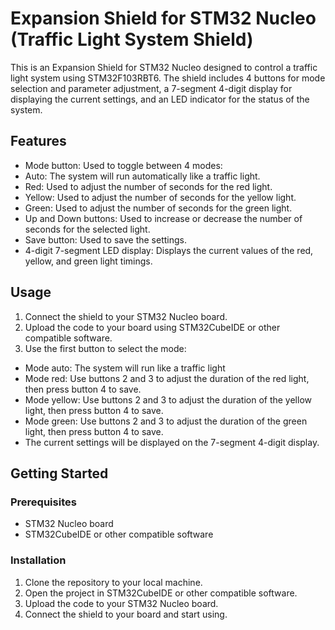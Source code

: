# Expansion Shield for STM32 Nucleo (Traffic Light System Shield)

This is an Expansion Shield for STM32 Nucleo designed to control a traffic light system using STM32F103RBT6. The shield includes 4 buttons for mode selection and parameter adjustment, a 7-segment 4-digit display for displaying the current settings, and an LED indicator for the status of the system.

## Features

- Mode button: Used to toggle between 4 modes:
- Auto: The system will run automatically like a traffic light.
- Red: Used to adjust the number of seconds for the red light.
- Yellow: Used to adjust the number of seconds for the yellow light.
- Green: Used to adjust the number of seconds for the green light.
- Up and Down buttons: Used to increase or decrease the number of seconds for the selected light.
- Save button: Used to save the settings.
- 4-digit 7-segment LED display: Displays the current values of the red, yellow, and green light timings.

## Usage

1. Connect the shield to your STM32 Nucleo board.
2. Upload the code to your board using STM32CubeIDE or other compatible software.
3. Use the first button to select the mode:
- Mode auto: The system will run like a traffic light
- Mode red: Use buttons 2 and 3 to adjust the duration of the red light, then press button 4 to save.
- Mode yellow: Use buttons 2 and 3 to adjust the duration of the yellow light, then press button 4 to save.
- Mode green: Use buttons 2 and 3 to adjust the duration of the green light, then press button 4 to save.
- The current settings will be displayed on the 7-segment 4-digit display.

## Getting Started

### Prerequisites
- STM32 Nucleo board
- STM32CubeIDE or other compatible software

### Installation
1. Clone the repository to your local machine.
2. Open the project in STM32CubeIDE or other compatible software.
3. Upload the code to your STM32 Nucleo board.
4. Connect the shield to your board and start using.
